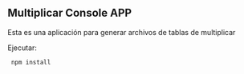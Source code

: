 ##  Multiplicar Console APP

Esta es una aplicación para generar archivos de tablas
de multiplicar

Ejecutar:
```
 npm install
 ```